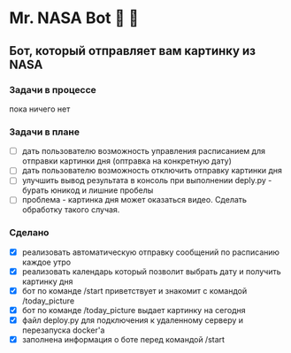 # Mr. NASA Bot :rocket: :speech_balloon:

## Бот, который отправляет вам картинку из NASA

### Задачи в процессе
пока ничего нет

### Задачи в плане
- [ ] дать пользователю возможность управления расписанием для отправки картинки дня (оптравка на конкретную дату)
- [ ] дать пользователю возможность отключить отправку картинки дня 
- [ ] улучшить вывод результата в консоль при выполнении deply.py - бурать юникод и лишние пробелы
- [ ] проблема - картинка дня может оказаться видео. Сделать обработку такого случая.

### Сделано
- [x] реализовать автоматическую отправку сообщений по расписанию каждое утро
- [x] реализовать календарь который позволит выбрать дату и получить картинку дня
- [x] бот по команде /start приветствует и знакомит с командой /today_picture
- [x] бот по команде /today_picture выдает картинку на сегодня
- [x] файл deploy.py для подключения к удаленному серверу и перезапуска docker'a
- [x] заполнена информация о боте перед командой /start